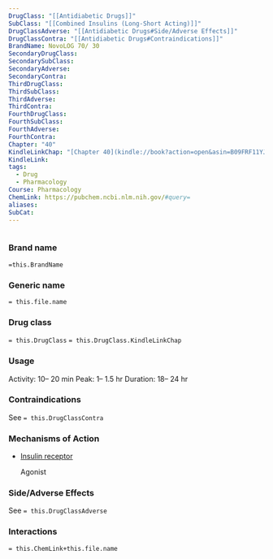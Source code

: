 ```yaml
---
DrugClass: "[[Antidiabetic Drugs]]"
SubClass: "[[Combined Insulins (Long-Short Acting)]]"
DrugClassAdverse: "[[Antidiabetic Drugs#Side/Adverse Effects]]"
DrugClassContra: "[[Antidiabetic Drugs#Contraindications]]"
BrandName: NovoLOG 70/ 30
SecondaryDrugClass: 
SecondarySubClass: 
SecondaryAdverse: 
SecondaryContra: 
ThirdDrugClass: 
ThirdSubClass: 
ThirdAdverse: 
ThirdContra: 
FourthDrugClass: 
FourthSubClass: 
FourthAdverse: 
FourthContra: 
Chapter: "40"
KindleLinkChap: "[Chapter 40](kindle://book?action=open&asin=B09FRF11YJ&location=22730)"
KindleLink: 
tags:
  - Drug
  - Pharmacology
Course: Pharmacology
ChemLink: https://pubchem.ncbi.nlm.nih.gov/#query=
aliases: 
SubCat:
---
```

```smiles

```

### Brand name
`=this.BrandName`

### Generic name
`= this.file.name`

### Drug class 
`= this.DrugClass`
	`= this.DrugClass.KindleLinkChap`

### Usage
Activity: 10– 20 min
Peak: 1– 1.5 hr
Duration: 18– 24 hr

### Contraindications
See `= this.DrugClassContra`

### Mechanisms of Action
- [Insulin receptor](https://go.drugbank.com/drugs/DB01306#BE0000033)
    
    Agonist

### Side/Adverse Effects
See `= this.DrugClassAdverse`


### Interactions

`= this.ChemLink+this.file.name`

 